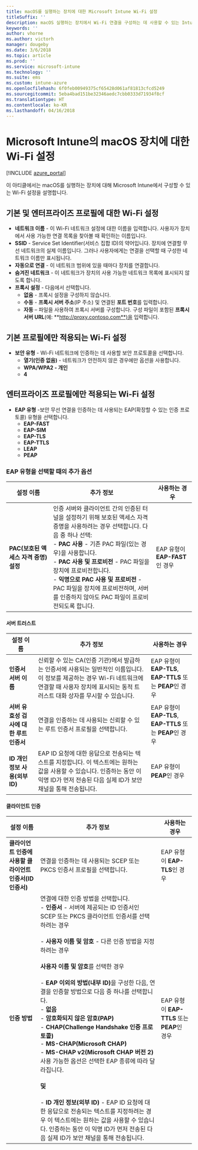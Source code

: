 ```yaml
---
title: macOS를 실행하는 장치에 대한 Microsoft Intune Wi-Fi 설정
titleSuffix: ''
description: macOS 실행하는 장치에서 Wi-Fi 연결을 구성하는 데 사용할 수 있는 Intune 설정을 알아봅니다.
keywords: ''
author: vhorne
ms.author: victorh
manager: dougeby
ms.date: 3/6/2018
ms.topic: article
ms.prod: ''
ms.service: microsoft-intune
ms.technology: ''
ms.suite: ems
ms.custom: intune-azure
ms.openlocfilehash: 6f0feb00949375cf65428d061af81813cfcd5249
ms.sourcegitcommit: 5eba4bad151be32346aedc7cbb0333d71934f8cf
ms.translationtype: HT
ms.contentlocale: ko-KR
ms.lasthandoff: 04/16/2018
---
```

# <a name="wi-fi-settings-for-macos-devices-in-microsoft-intune"></a>Microsoft Intune의 macOS 장치에 대한 Wi-Fi 설정

[!INCLUDE [azure_portal](./includes/azure_portal.md)]

이 아티클에서는 macOS를 실행하는 장치에 대해 Microsoft Intune에서 구성할 수 있는 Wi-Fi 설정을 설명합니다.

## <a name="wi-fi-settings-for-basic-and-enterprise-profiles"></a>기본 및 엔터프라이즈 프로필에 대한 Wi-Fi 설정

- **네트워크 이름** - 이 Wi-Fi 네트워크 설정에 대한 이름을 입력합니다. 사용자가 장치에서 사용 가능한 연결 목록을 찾아볼 때 확인하는 이름입니다.
- **SSID** - Service Set Identifier(서비스 집합 ID)의 약어입니다. 장치에 연결할 무선 네트워크의 실제 이름입니다. 그러나 사용자에게는 연결을 선택할 때 구성한 네트워크 이름만 표시됩니다.
- **자동으로 연결** - 이 네트워크 범위에 있을 때마다 장치를 연결합니다.
- **숨겨진 네트워크** - 이 네트워크가 장치의 사용 가능한 네트워크 목록에 표시되지 않도록 합니다.
- **프록시 설정** - 다음에서 선택합니다.
    - **없음** - 프록시 설정을 구성하지 않습니다.
    - **수동** - **프록시 서버 주소**(IP 주소) 및 연결된 **포트 번호**를 입력합니다.
    - **자동** – 파일을 사용하여 프록시 서버를 구성합니다. 구성 파일이 포함된 **프록시 서버 URL**(예: **http://proxy.contoso.com**)을 입력합니다.

## <a name="wi-fi-settings-for-basic-profiles-only"></a>기본 프로필에만 적용되는 Wi-Fi 설정

- **보안 유형** - Wi-Fi 네트워크에 인증하는 데 사용할 보안 프로토콜을 선택합니다.
    - **열기(인증 없음)** - 네트워크가 안전하지 않은 경우에만 옵션을 사용합니다.
    - **WPA/WPA2 - 개인**
    - **4**

## <a name="wi-fi-settings-for-enterprise-profiles-only"></a>엔터프라이즈 프로필에만 적용되는 Wi-Fi 설정

- **EAP 유형** -보안 무선 연결을 인증하는 데 사용되는 EAP(확장할 수 있는 인증 프로토콜) 유형을 선택합니다.
    - **EAP-FAST**
    - **EAP-SIM**
    - **EAP-TLS**
    - **EAP-TTLS**
    - **LEAP**
    - **PEAP**

### <a name="further-options-when-you-choose-an-eap-type"></a>EAP 유형을 선택할 때의 추가 옵션


|설정 이름|추가 정보|사용하는 경우|
|--------------|-------------|----------|
|**PAC(보호된 액세스 자격 증명) 설정**|인증 서버와 클라이언트 간의 인증된 터널을 설정하기 위해 보호된 액세스 자격 증명을 사용하려는 경우 선택합니다. 다음 중 하나 선택:<br>- **PAC 사용** - 기존 PAC 파일(있는 경우)을 사용합니다.<br>- **PAC 사용 및 프로비전** - PAC 파일을 장치에 프로비전합니다.<br>- **익명으로 PAC 사용 및 프로비전** - PAC 파일을 장치에 프로비전하며, 서버를 인증하지 않아도 PAC 파일이 프로비전되도록 합니다.|EAP 유형이 **EAP-FAST**인 경우|

#### <a name="server-trust"></a>서버 트러스트


|설정 이름|추가 정보|사용하는 경우|
|--------------|-------------|----------|
|**인증서 서버 이름**|신뢰할 수 있는 CA(인증 기관)에서 발급하는 인증서에 사용되는 일반적인 이름입니다. 이 정보를 제공하는 경우 Wi-Fi 네트워크에 연결할 때 사용자 장치에 표시되는 동적 트러스트 대화 상자를 무시할 수 있습니다.|EAP 유형이 **EAP-TLS**, **EAP-TTLS** 또는 **PEAP**인 경우|
|**서버 유효성 검사에 대한 루트 인증서**|연결을 인증하는 데 사용되는 신뢰할 수 있는 루트 인증서 프로필을 선택합니다. |EAP 유형이 **EAP-TLS**, **EAP-TTLS** 또는 **PEAP**인 경우|
|**ID 개인 정보 사용(외부 ID)**|EAP ID 요청에 대한 응답으로 전송되는 텍스트를 지정합니다. 이 텍스트에는 원하는 값을 사용할 수 있습니다. 인증하는 동안 이 익명 ID가 먼저 전송된 다음 실제 ID가 보안 채널을 통해 전송됩니다.|EAP 유형이 **PEAP**인 경우|


#### <a name="client-authentication"></a>클라이언트 인증


|                                     설정 이름                                     |                                                                                                                                                                                                                                                                                                                                                                                                                                                                                                                                                                       추가 정보                                                                                                                                                                                                                                                                                                                                                                                                                                                                                                                                                                       |                            사용하는 경우                            |
|--------------------------------------------------------------------------------------|--------------------------------------------------------------------------------------------------------------------------------------------------------------------------------------------------------------------------------------------------------------------------------------------------------------------------------------------------------------------------------------------------------------------------------------------------------------------------------------------------------------------------------------------------------------------------------------------------------------------------------------------------------------------------------------------------------------------------------------------------------------------------------------------------------------------------------------------------------------------------------------------------------------------------------------------------------------------------------------------------------------------------------------------------------------------------------------------------------------------------------------------------------------|----------------------------------------------------------------|
| <strong>클라이언트 인증에 사용할 클라이언트 인증서(ID 인증서)</strong> |                                                                                                                                                                                                                                                                                                                                                                                                                                                                                                                                       연결을 인증하는 데 사용되는 SCEP 또는 PKCS 인증서 프로필을 선택합니다.                                                                                                                                                                                                                                                                                                                                                                                                                                                                                                                                       |              EAP 유형이 <strong>EAP-TLS</strong>인 경우              |
|                        <strong>인증 방법</strong>                        | 연결에 대한 인증 방법을 선택합니다.<br>- <strong>인증서</strong> - 서버에 제공되는 ID 인증서인 SCEP 또는 PKCS 클라이언트 인증서를 선택하려는 경우<br><br>- <strong>사용자 이름 및 암호</strong> - 다른 인증 방법을 지정하려는 경우 <br><br><strong>사용자 이름 및 암호</strong>를 선택한 경우<br><br>-  <strong>EAP 이외의 방법(내부 ID)</strong>을 구성한 다음, 연결을 인증할 방법으로 다음 중 하나를 선택합니다.<br>- <strong>없음</strong><br>- <strong>암호화되지 않은 암호(PAP)</strong><br>- <strong>CHAP(Challenge Handshake 인증 프로토콜)</strong><br>- <strong>MS-CHAP(Microsoft CHAP)</strong><br>- <strong>MS-CHAP v2(Microsoft CHAP 버전 2)</strong><br>사용 가능한 옵션은 선택한 EAP 종류에 따라 달라집니다.<br><br><strong>및</strong><br><br>- <strong>ID 개인 정보(외부 ID)</strong> - EAP ID 요청에 대한 응답으로 전송되는 텍스트를 지정하려는 경우 이 텍스트에는 원하는 값을 사용할 수 있습니다. 인증하는 동안 이 익명 ID가 먼저 전송된 다음 실제 ID가 보안 채널을 통해 전송됩니다. | EAP 유형이 <strong>EAP-TTLS</strong> 또는 <strong>PEAP</strong>인 경우 |

